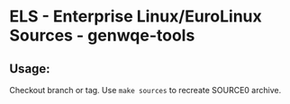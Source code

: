 # ELS - Enterprise Linux/EuroLinux Sources - genwqe-tools
 
## Usage:
  Checkout branch or tag. Use `make sources` to recreate  SOURCE0 archive.
